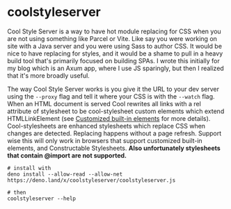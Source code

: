 # coolstyleserver

Cool Style Server is a way to have hot module replacing for CSS when you are not using something like Parcel or Vite. Like say you were working on site with a Java server and you were using Sass to author CSS. It would be nice to have replacing for styles, and it would be a shame to pull in a heavy build tool that's primarily focused on building SPAs. I wrote this initially for my blog which is an Axum app, where I use JS sparingly, but then I realized that it's more broadly useful.

The way Cool Style Server works is you give it the URL to your dev server using the `--proxy` flag and tell it where your CSS is with the `--watch` flag. When an HTML document is served Cool rewrites all links with a rel attribute of stylesheet to be cool-stylesheet custom elements which extend HTMLLinkElement (see [Customized built-in elements](https://developer.mozilla.org/en-US/docs/Web/API/Web_components/Using_custom_elements#customized_built-in_elements) for more details). Cool-stylesheets are enhanced stylesheets which replace CSS when changes are detected. Replacing happens without a page refresh. Support wise this will only work in browsers that support customized built-in elements, and Constructable Stylesheets. **Also unfortunately stylesheets that contain @import are not supported.**

```
# install with
deno install --allow-read --allow-net https://deno.land/x/coolstyleserver/coolstyleserver.js

# then
coolstyleserver --help
```
